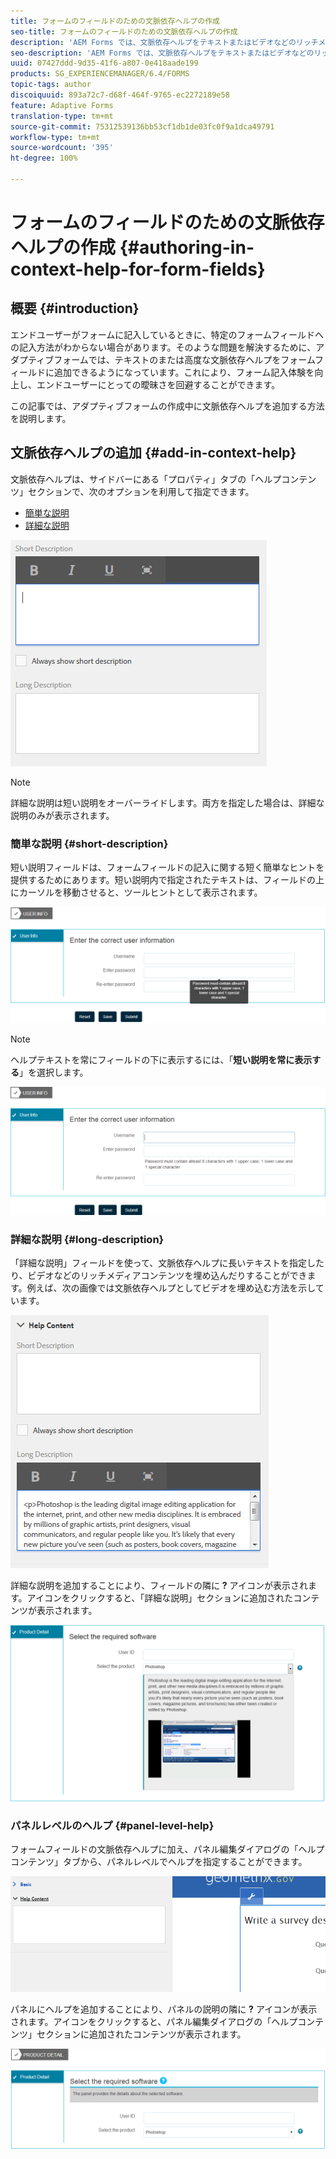 ```yaml
---
title: フォームのフィールドのための文脈依存ヘルプの作成
seo-title: フォームのフィールドのための文脈依存ヘルプの作成
description: 'AEM Forms では、文脈依存ヘルプをテキストまたはビデオなどのリッチメディアの形でアダプティブフォームフィールドやパネルに追加することができます。 '
seo-description: 'AEM Forms では、文脈依存ヘルプをテキストまたはビデオなどのリッチメディアの形でアダプティブフォームフィールドやパネルに追加することができます。 '
uuid: 07427ddd-9d35-41f6-a807-0e418aade199
products: SG_EXPERIENCEMANAGER/6.4/FORMS
topic-tags: author
discoiquuid: 893a72c7-d68f-464f-9765-ec2272189e58
feature: Adaptive Forms
translation-type: tm+mt
source-git-commit: 75312539136bb53cf1db1de03fc0f9a1dca49791
workflow-type: tm+mt
source-wordcount: '395'
ht-degree: 100%

---
```



# フォームのフィールドのための文脈依存ヘルプの作成 {#authoring-in-context-help-for-form-fields}

## 概要 {#introduction}

エンドユーザーがフォームに記入しているときに、特定のフォームフィールドへの記入方法がわからない場合があります。そのような問題を解決するために、アダプティブフォームでは、テキストのまたは高度な文脈依存ヘルプをフォームフィールドに追加できるようになっています。これにより、フォーム記入体験を向上し、エンドユーザーにとっての曖昧さを回避することができます。

この記事では、アダプティブフォームの作成中に文脈依存ヘルプを追加する方法を説明します。

## 文脈依存ヘルプの追加  {#add-in-context-help}

文脈依存ヘルプは、サイドバーにある「プロパティ」タブの「ヘルプコンテンツ」セクションで、次のオプションを利用して指定できます。

* [簡単な説明](/help/forms/using/authoring-in-field-help.md#p-short-description-p)
* [詳細な説明](/help/forms/using/authoring-in-field-help.md#p-long-description-p)

![フォームのフィールドのための文脈依存ヘルプ](assets/descriptions.png)

>[!NOTE]
>
>詳細な説明は短い説明をオーバーライドします。両方を指定した場合は、詳細な説明のみが表示されます。

### 簡単な説明  {#short-description}

短い説明フィールドは、フォームフィールドの記入に関する短く簡単なヒントを提供するためにあります。短い説明内で指定されたテキストは、フィールドの上にカーソルを移動させると、ツールヒントとして表示されます。

![フォームフィールドへの文脈依存ヘルプの追加の短い説明](assets/tooltip.png)

>[!NOTE]
>
>ヘルプテキストを常にフィールドの下に表示するには、「**短い説明を常に表示する**」を選択します。

![フィールドの下に永久的に表示される短い文脈依存ヘルプ](assets/short1.png)

### 詳細な説明 {#long-description}

「詳細な説明」フィールドを使って、文脈依存ヘルプに長いテキストを指定したり、ビデオなどのリッチメディアコンテンツを埋め込んだりすることができます。例えば、次の画像では文脈依存ヘルプとしてビデオを埋め込む方法を示しています。

![フォームフィールドのための文脈依存ヘルプとしてのリッチメディアの追加](assets/long-descriptions.png)

詳細な説明を追加することにより、フィールドの隣に **?** アイコンが表示されます。アイコンをクリックすると、「詳細な説明」セクションに追加されたコンテンツが表示されます。

![リッチメディアを使用した文脈依存ヘルプの例](assets/photoshop.png)

### パネルレベルのヘルプ {#panel-level-help}

フォームフィールドの文脈依存ヘルプに加え、パネル編集ダイアログの「ヘルプコンテンツ」タブから、パネルレベルでヘルプを指定することができます。

![フォームパネルへの文脈依存ヘルプの追加](assets/panel-level-help.png)

パネルにヘルプを追加することにより、パネルの説明の隣に **?** アイコンが表示されます。アイコンをクリックすると、パネル編集ダイアログの「ヘルプコンテンツ」セクションに追加されたコンテンツが表示されます。

![フォームパネルレベルでの文脈依存ヘルプの例](assets/photoshop-1.png)

